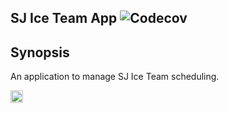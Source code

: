 ## SJ Ice Team App ![Codecov](https://img.shields.io/codecov/c/github/mattcarlotta/SJSITApp)

## Synopsis

An application to manage SJ Ice Team scheduling.

<a target="_blank" rel="noopener noreferrer" href="https://trello.com/b/39l0txdu/sjs-ice-team-app">
  <img src="https://i.imgur.com/APUzNtR.png" alt="trello.png" height="20px"></img>
</a>
